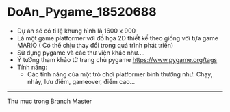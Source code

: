 # DoAn_Pygame_18520688
- Dự án sẽ có tỉ lệ khung hình là 1600 x 900
- Là một game platformer với đồ họa 2D thiết kế theo giống với tựa game MARIO ( Có thể chịu thay đổi trong quá trình phát triển)
- Sử dụng pygame và các thư viện khác như....
- Ý tưởng tham khảo từ trang chủ pygame https://www.pygame.org/tags
- Tính năng:
    - Các tính năng của một trò chơi platformer bình thường như: Chạy, nhảy, lưu điểm, gameover, điểm cao...
___________________________________________________________________________________________________________
  Thư mục trong Branch Master

